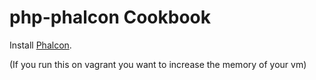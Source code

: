 php-phalcon Cookbook
====================
Install [Phalcon](http://phalconphp.com/).

(If you run this on vagrant you want to increase the memory of your vm)